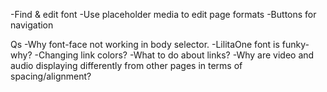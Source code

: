 -Find & edit font
-Use placeholder media to edit page formats
-Buttons for navigation

Qs
-Why font-face not working in body selector.
-LilitaOne font is funky-why?
-Changing link colors?
-What to do about links?
-Why are video and audio displaying differently from other pages in terms of spacing/alignment?
